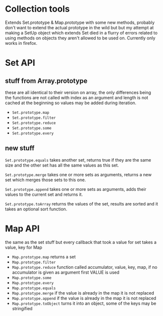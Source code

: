 Collection tools
====

Extends Set.prototype & Map.prototype with some new methods, probably don't want to extend the actual prototype in the wild but but my attempt at making a SetUp object which extends Set died in a flurry of errors related to using methods on objects they aren't allowed to be used on. Currently only works in firefox.

Set API
====

stuff from Array.prototype
------

these are all identical to their version on array, the only differences being the functions are not called with index as an argument and length is not cached at the beginning so values may be added during iteration.

- `Set.prototype.map`
- `Set.prototype.filter`
- `Set.prototype.reduce`
- `Set.prototype.some`
- `Set.prototype.every`

new stuff
-------

`Set.prototype.equals` takes another set, returns true if they are the same size and the other set has all the same values as this set.

`Set.prototype.merge` takes one or more sets as arguments, returns a new set which merges those sets to this one.

`Set.prototype.append` takes one or more sets as arguments, adds their values to the current set and returns it.

`Set.prototype.toArray` returns the values of the set, results are sorted and it takes an optional sort function.

Map API
=====

the same as the set stuff but every callback that took a value for set takes a value, key for Map

- `Map.prototype.map` returns a set
- `Map.prototype.filter` 
- `Map.prototype.reduce` function called accumulator, value, key, map, if no accumulator is given as argument first VALUE is used
- `Map.prototype.some`
- `Map.prototype.every`
- `Map.prototype.equals`
- `Map.prototype.merge` if the value is already in the map it is not replaced
- `Map.prototype.append` if the value is already in the map it is not replaced
- `Map.prototype.toObject` turns it into an object, some of the keys may be stringified
